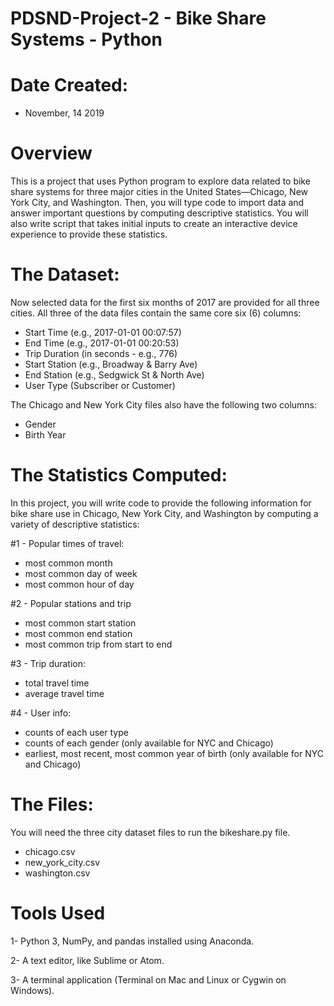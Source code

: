 # PDSND-Project-2 - Bike Share Systems - Python
# Date Created: 
* November, 14 2019
# Overview
This is a project that uses Python program to explore data related to bike share systems for three major cities in the United States—Chicago, New York City, and Washington. Then, you will type code to import data and answer important questions by computing descriptive statistics. You will also write script that takes initial inputs to create an interactive device experience to provide these statistics.
# The Dataset:
Now selected data for the first six months of 2017 are provided for all three cities. 
All three of the data files contain the same core six (6) columns:

* Start Time (e.g., 2017-01-01 00:07:57)
* End Time (e.g., 2017-01-01 00:20:53)
* Trip Duration (in seconds - e.g., 776)
* Start Station (e.g., Broadway & Barry Ave)
* End Station (e.g., Sedgwick St & North Ave)
* User Type (Subscriber or Customer)

The Chicago and New York City files also have the following two columns:
* Gender
* Birth Year

# The Statistics Computed:
In this project, you will write code to provide the following information for bike share use in Chicago, New York City, and Washington by computing a variety of descriptive statistics:

#1 - Popular times of travel:
* most common month
* most common day of week
* most common hour of day

#2 - Popular stations and trip
* most common start station
* most common end station
* most common trip from start to end

#3 - Trip duration:
* total travel time
* average travel time

#4 - User info:
* counts of each user type
* counts of each gender (only available for NYC and Chicago)
* earliest, most recent, most common year of birth (only available for NYC and Chicago)

# The Files:
You will need the three city dataset files to run the bikeshare.py file.

* chicago.csv
* new_york_city.csv
* washington.csv

# Tools Used
 1- Python 3, NumPy, and pandas installed using Anaconda.
 
 2- A text editor, like Sublime or Atom.
 
 3- A terminal application (Terminal on Mac and Linux or Cygwin on Windows).
